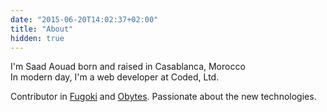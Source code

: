 ```yaml
---
date: "2015-06-20T14:02:37+02:00"
title: "About"
hidden: true
---
```


I'm Saad Aouad born and raised in Casablanca, Morocco <br />
In modern day, I'm a web developer at Coded, Ltd.

Contributor in <a href="https://github.com/fugoki" target="_blank" rel="noopener noreferrer">Fugoki</a> and <a href="https://github.com/obytes" target="_blank" rel="noopener noreferrer">Obytes</a>. Passionate about the new technologies.
